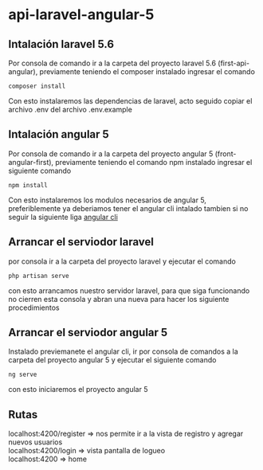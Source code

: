 # api-laravel-angular-5
Intalación laravel 5.6
----------------------
Por consola de comando ir a la carpeta del proyecto laravel 5.6 (first-api-angular), previamente teniendo el composer instalado ingresar el comando 

```
composer install
```

Con esto instalaremos las dependencias de laravel, acto seguido copiar el archivo .env del archivo .env.example

Intalación angular 5
--------------------
Por consola de comando ir a la carpeta del proyecto angular 5 (front-angular-first), previamente teniendo el comando npm instalado
ingresar el siguiente comando 

```
npm install
```

 Con esto instalaremos los modulos necesarios de angular 5, preferiblemente ya deberiamos tener el angular cli intalado tambien si no seguir la siguiente liga [angular cli](<https://cli.angular.io/>)

Arrancar el serviodor laravel
-----------------------------
por consola ir a la carpeta del proyecto laravel y ejecutar el comando

```
php artisan serve
```

con esto arrancamos nuestro servidor laravel, para que siga funcionando no cierren esta consola y abran una nueva para hacer los siguiente procedimientos

Arrancar el serviodor angular 5
-------------------------------
Instalado previemanete el angular cli, ir por consola de comandos a la carpeta del proyecto angular 5 y ejecutar el siguiente comando

```
ng serve
```

con esto iniciaremos el proyecto angular 5

Rutas
-----
localhost:4200/register => nos permite ir a la vista de registro y agregar nuevos usuarios <br />
localhost:4200/login => vista pantalla de logueo <br /> 
localhost:4200 => home <br />
